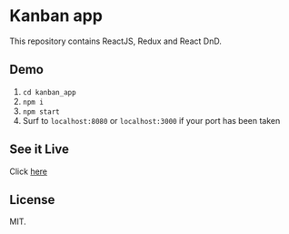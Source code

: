 # Kanban app

This repository contains ReactJS, Redux and React DnD.

## Demo

1. `cd kanban_app`
2. `npm i`
3. `npm start`
4. Surf to `localhost:8080` or `localhost:3000` if your port has been taken

## See it Live

Click [here](https://raynormw.github.io/kanban-app/)

## License

MIT.
